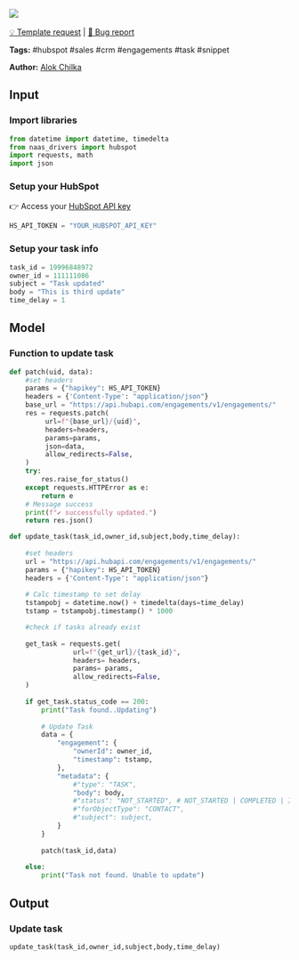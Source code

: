 <a href="https://app.naas.ai/user-redirect/naas/downloader?url=https://raw.githubusercontent.com/jupyter-naas/awesome-notebooks/master/HubSpot/HubSpot_Update_Task.ipynb" target="_parent"><img src="https://naasai-public.s3.eu-west-3.amazonaws.com/open_in_naas.svg"/></a><br><br><a href="https://github.com/jupyter-naas/awesome-notebooks/issues/new?assignees=&labels=&template=template-request.md&title=Tool+-+Action+of+the+notebook+">💡 Template request</a> | <a href="https://github.com/jupyter-naas/awesome-notebooks/issues/new?assignees=&labels=&template=bug_report.md&title=">🚨 Bug report</a>

**Tags:** #hubspot #sales #crm #engagements #task #snippet

**Author:** [Alok Chilka](https://www.linkedin.com/in/calok64/)

## Input

### Import libraries


```python
from datetime import datetime, timedelta
from naas_drivers import hubspot
import requests, math
import json
```

### Setup your HubSpot
👉 Access your [HubSpot API key](https://knowledge.hubspot.com/integrations/how-do-i-get-my-hubspot-api-key)


```python
HS_API_TOKEN = "YOUR_HUBSPOT_API_KEY" 
```

### Setup your task info


```python
task_id = 19996848972
owner_id = 111111086
subject = "Task updated"
body = "This is third update"
time_delay = 1
```

## Model

### Function to update task


```python
def patch(uid, data):
    #set headers
    params = {"hapikey": HS_API_TOKEN}
    headers = {'Content-Type': "application/json"}
    base_url = "https://api.hubapi.com/engagements/v1/engagements/"
    res = requests.patch(
         url=f"{base_url}/{uid}",
         headers=headers,
         params=params,
         json=data,
         allow_redirects=False,
    )
    try:
        res.raise_for_status()
    except requests.HTTPError as e:
        return e
    # Message success
    print(f"✔️ successfully updated.")
    return res.json()
```


```python
def update_task(task_id,owner_id,subject,body,time_delay):
    
    #set headers
    url = "https://api.hubapi.com/engagements/v1/engagements/"
    params = {"hapikey": HS_API_TOKEN}
    headers = {'Content-Type': "application/json"}
    
    # Calc timestamp to set delay
    tstampobj = datetime.now() + timedelta(days=time_delay)
    tstamp = tstampobj.timestamp() * 1000

    #check if tasks already exist
    
    get_task = requests.get(
                url=f"{get_url}/{task_id}",
                headers= headers,
                params= params,
                allow_redirects=False,    
    )
    
    if get_task.status_code == 200:
        print("Task found..Updating")
        
        # Update Task
        data = {
            "engagement": {
                "ownerId": owner_id,
                "timestamp": tstamp,
            },
            "metadata": {
                #"type": "TASK",
                "body": body,
                #"status": "NOT_STARTED", # NOT_STARTED | COMPLETED | IN_PROGRESS | WAITING | DEFERRED
                #"forObjectType": "CONTACT",
                #"subject": subject,
            }
        }
       
        patch(task_id,data)
        
    else:
        print("Task not found. Unable to update")
```

## Output

### Update task


```python
update_task(task_id,owner_id,subject,body,time_delay)
```
